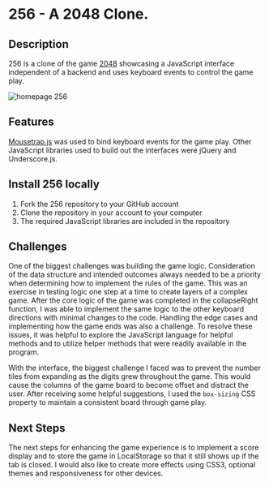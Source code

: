 # 256 - A 2048 Clone.

## Description

256 is a clone of the game [2048](http://gabrielecirulli.github.io/2048/) showcasing a JavaScript interface independent of a backend and uses keyboard events to control the game play.

![homepage 256](https://www.dropbox.com/s/eu11nz7kz76k1ad/256.png?raw=1)

## Features

[Mousetrap.js](https://craig.is/killing/mice) was used to bind keyboard events for the game play. Other JavaScript libraries used to build out the interfaces were jQuery and Underscore.js.

## Install 256 locally

1. Fork the 256 repository to your GitHub account
1. Clone the repository in your account to your computer
1. The required JavaScript libraries are included in the repository

## Challenges

One of the biggest challenges was building the game logic. Consideration of the data structure and intended outcomes always needed to be a priority when determining how to implement the rules of the game. This was an exercise in testing logic one step at a time to create layers of a complex game. After the core logic of the game was completed in the collapseRight function, I was able to implement the same logic to the other keyboard directions with minimal changes to the code. Handling the edge cases and implementing how the game ends was also a challenge. To resolve these issues, it was helpful to explore the JavaScript language for helpful methods and to utilize helper methods that were readily available in the program.

With the interface, the biggest challenge I faced was to prevent the number tiles from expanding as the digits grew throughout the game. This would cause the columns of the game board to become offset and distract the user. After receiving some helpful suggestions, I used the `box-sizing` CSS property to maintain a consistent board through game play.

## Next Steps

The next steps for enhancing the game experience is to implement a score display and to store the game in LocalStorage so that it still shows up if the tab is closed. I would also like to create more effects using CSS3, optional themes and responsiveness for other devices.